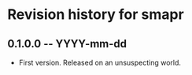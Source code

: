 # Revision history for smapr

## 0.1.0.0 -- YYYY-mm-dd

* First version. Released on an unsuspecting world.
